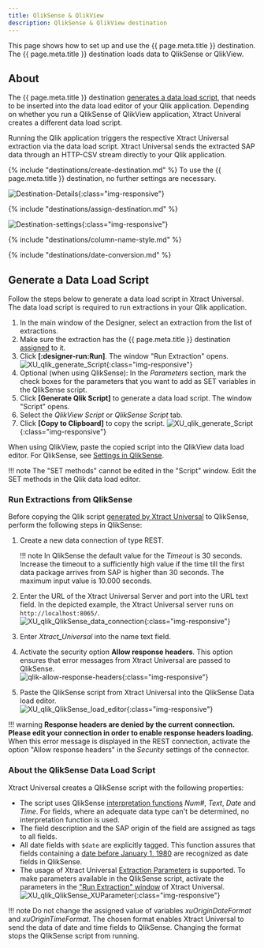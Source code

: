 ```yaml
---
title: QlikSense & QlikView
description: QlikSense & QlikView destination
---
```


This page shows how to set up and use the {{ page.meta.title }} destination. 
The {{ page.meta.title }} destination loads data to  QlikSense or QlikView.

## About

The {{ page.meta.title }} destination [generates a data load script](#generate-a-data-load-script), that needs to be inserted into the data load editor of your Qlik application. 
Depending on whether you run a QlikSense of QlikView application, Xtract Univeral creates a different data load script.

Running the Qlik application triggers the respective Xtract Universal extraction via the data load script. 
Xtract Universal sends the extracted SAP data through an HTTP-CSV stream directly to your Qlik application.


{% include "destinations/create-destination.md" %}
To use the {{ page.meta.title }} destination, no further settings are necessary.

![Destination-Details](../../assets/images/xu/documentation/destinations/qlik/destination-details.png){:class="img-responsive"}

{% include "destinations/assign-destination.md" %}

![Destination-settings](../../assets/images/xu/documentation/destinations/qlik/destination-settings.png){:class="img-responsive"}

{% include "destinations/column-name-style.md" %}

{% include "destinations/date-conversion.md" %}


## Generate a Data Load Script

Follow the steps below to generate a data load script in Xtract Universal.
The data load script is required to run extractions in your Qlik application.

1. In the main window of the Designer, select an extraction from the list of extractions.
2. Make sure the extraction has the {{ page.meta.title }} destination [assigned](#assign-the-qliksense-qlikview-destination-to-an-extraction) to it.
3. Click **[:designer-run:Run]**. The window "Run Extraction" opens.<br>
![XU_qlik_generate_Script](../../assets/images/xu/documentation/destinations/qlik/XU_qlik_generate_Script.png){:class="img-responsive"}
4. Optional (when using QlikSense): In the *Parameters* section, mark the check boxes for the parameters that you want to add as SET variables in the QlikSense script.
5. Click **[Generate Qlik Script]** to generate a data load script. The window "Script" opens.
6. Select the *QlikView Script* or *QlikSense Script* tab.
7. Click **[Copy to Clipboard]** to copy the script.
![XU_qlik_generate_Script](../../assets/images/xu/documentation/destinations/qlik/XU_qlik_generate_Script_2.png){:class="img-responsive"}

When using QlikView, paste the copied script into the QlikView data load editor. For QlikSense, see [Settings in QlikSense](#settings-in-qlik-sense).

!!! note
	The "SET methods" cannot be edited in the "Script" window. Edit the SET methods in the Qlik data load editor. 


### Run Extractions from QlikSense
	
Before copying the Qlik script [generated by Xtract Universal](#generate-a-data-load-script) to QlikSense, perform the following steps in QlikSense:

1. Create a new data connection of type REST. <br>

	!!! note
		In QlikSense the default value for the *Timeout* is 30 seconds. 
		Increase the timeout to a sufficiently high value if the time till the first data package arrives from SAP is higher than 30 seconds. 
		The maximum input value is 10.000 seconds.

2. Enter the URL of the Xtract Universal Server and port into the URL text field. In the depicted example, the Xtract Universal server runs on `http://localhost:8065/`.<br>
![XU_qlik_QlikSense_data_connection](../../assets/images/xu/documentation/destinations/qlik/XU_qlik_QlikSense_data_connection.png){:class="img-responsive"}
3. Enter *Xtract_Universal* into the name text field.
4. Activate the security option **Allow response headers**. This option ensures that error messages from Xtract Universal are passed to QlikSense.<br>
![qlik-allow-response-headers](../../assets/images/xu/documentation/destinations/qlik/qlik-allow-response-headers.png){:class="img-responsive"}
5. Paste the QlikSense script from Xtract Universal into the QlikSense Data load editor.<br>
![XU_qlik_QlikSense_load_editor](../../assets/images/xu/documentation/destinations/qlik/XU_qlik_QlikSense_load_editor.png){:class="img-responsive"}

!!! warning
	**Response headers are denied by the current connection. Please edit your connection in order to enable response headers loading.**<br>
	When this error message is displayed in the REST connection, activate the option "Allow response headers" in the *Security* settings of the connector.

### About the QlikSense Data Load Script

Xtract Universal creates a QlikSense script with the following properties:

- The script uses QlikSense [interpretation functions](https://help.qlik.com/en-US/sense/June2020/Subsystems/Hub/Content/Sense_Hub/Scripting/InterpretationFunctions/interpretation-functions.htm) *Num#*, *Text*, *Date* and *Time*. 
For fields, where an adequate data type can't be determined, no interpretation function is used.
- The field description and the SAP origin of the field are assigned as tags to all fields.
- All date fields with `$date` are explicitly tagged. This function assures that fields containing a [date before January 1, 1980](https://help.qlik.com/en-US/sense/April2020/Subsystems/Hub/Content/Sense_Hub/Scripting/date-time-interpretation.htm) are recognized as date fields in QlikSense.
- The usage of Xtract Universal [Extraction Parameters](../parameters/extraction-parameters.md) is supported. 
To make parameters available in the QlikSense script, activate the parameters in the ["Run Extraction" window](../execute-and-automate/run-an-extraction.md/#run-extractions-in-the-designer) of Xtract Universal.<br>
![XU_qlik_QlikSense_XUParameter](../../assets/images/xu/documentation/destinations/qlik/XU_qlik_QlikSense_XUParameter.png){:class="img-responsive"}

!!! note
	Do not change the assigned value of variables *xuOriginDateFormat* and *xuOriginTimeFormat*.
	The chosen format enables Xtract Universal to send the data of date and time fields to QlikSense. Changing the format stops the QlikSense script from running.

